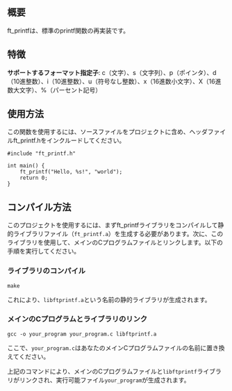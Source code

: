 ## 概要
ft_printfは、標準のprintf関数の再実装です。

## 特徴
**サポートするフォーマット指定子**: c（文字）、s（文字列）、p（ポインタ）、d（10進整数）、i（10進整数）、u（符号なし整数）、x（16進数小文字）、X（16進数大文字）、%（パーセント記号）

## 使用方法
この関数を使用するには、ソースファイルをプロジェクトに含め、ヘッダファイルft_printf.hをインクルードしてください。
```
#include "ft_printf.h"

int main() {
    ft_printf("Hello, %s!", "world");
    return 0;
}
```

## コンパイル方法
このプロジェクトを使用するには、まずft_printfライブラリをコンパイルして静的ライブラリファイル（`ft_printf.a`）を生成する必要があります。次に、このライブラリを使用して、メインのCプログラムファイルとリンクします。以下の手順を実行してください。

### ライブラリのコンパイル
```
make
```
これにより、`libftprintf.a`という名前の静的ライブラリが生成されます。

### メインのCプログラムとライブラリのリンク
```
gcc -o your_program your_program.c libftprintf.a
```

ここで、`your_program.c`はあなたのメインCプログラムファイルの名前に置き換えてください。

上記のコマンドにより、メインのCプログラムファイルと`libftprintf`ライブラリがリンクされ、実行可能ファイル`your_program`が生成されます。
